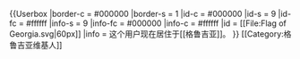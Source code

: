 {{Userbox
  |border-c = #000000
  |border-s = 1
  |id-c     = #000000
  |id-s     = 9
  |id-fc    = #ffffff
  |info-s   = 9
  |info-fc  = #000000
  |info-c   = #ffffff
  |id       = [[File:Flag of Georgia.svg|60px]]
  |info     = 这个用户现在居住于[[格鲁吉亚]]。
}}
[[Category:格鲁吉亚维基人]]<noinclude>

</noinclude>